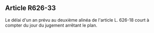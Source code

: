 Article R626-33
----
Le délai d'un an prévu au deuxième alinéa de l'article L. 626-18 court à compter
du jour du jugement arrêtant le plan.
